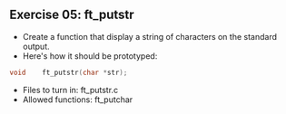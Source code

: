 ## Exercise 05: ft_putstr
+ Create a function that display a string of characters on the standard output.
+ Here's how it should be prototyped:
```C
void	ft_putstr(char *str);
```
+ Files to turn in: ft_putstr.c
+ Allowed functions: ft_putchar
